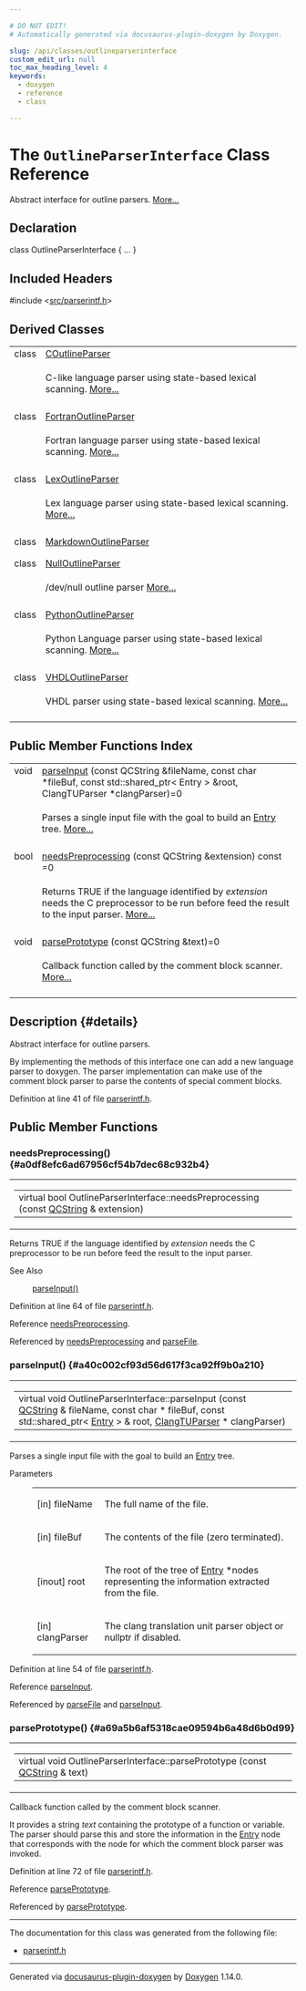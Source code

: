 ```yaml
---

# DO NOT EDIT!
# Automatically generated via docusaurus-plugin-doxygen by Doxygen.

slug: /api/classes/outlineparserinterface
custom_edit_url: null
toc_max_heading_level: 4
keywords:
  - doxygen
  - reference
  - class

---
```


<div class="doxyPage">

# The `OutlineParserInterface` Class Reference

<p>Abstract interface for outline parsers. <a href="#details">More...</a></p>

## Declaration

<div class="doxyDeclaration">
class OutlineParserInterface { ... }
</div>

## Included Headers

<div class="doxyIncludesList">#include &lt;<a href="/web-doxygen/docs/api/files/src/parserintf-h">src/parserintf.h</a>&gt;
</div>

## Derived Classes

<table class="doxyMembersIndex">

<tr class="doxyMemberIndexItem">
<td class="doxyMemberIndexItemType" align="left" valign="top">class</td>
<td class="doxyMemberIndexItemName" align="left" valign="top"><a href="/web-doxygen/docs/api/classes/coutlineparser">COutlineParser</a></td>
</tr>
<tr class="doxyMemberIndexDescription">
<td class="doxyMemberIndexDescriptionLeft"></td>
<td class="doxyMemberIndexDescriptionRight">
<p>C-like language parser using state-based lexical scanning. <a href="/web-doxygen/docs/api/classes/coutlineparser/#details">More...</a></p>
</td>
</tr>
<tr class="doxyMemberIndexSeparator">
<td class="doxyMemberIndexSeparator" colspan="2"></td>
</tr>

<tr class="doxyMemberIndexItem">
<td class="doxyMemberIndexItemType" align="left" valign="top">class</td>
<td class="doxyMemberIndexItemName" align="left" valign="top"><a href="/web-doxygen/docs/api/classes/fortranoutlineparser">FortranOutlineParser</a></td>
</tr>
<tr class="doxyMemberIndexDescription">
<td class="doxyMemberIndexDescriptionLeft"></td>
<td class="doxyMemberIndexDescriptionRight">
<p>Fortran language parser using state-based lexical scanning. <a href="/web-doxygen/docs/api/classes/fortranoutlineparser/#details">More...</a></p>
</td>
</tr>
<tr class="doxyMemberIndexSeparator">
<td class="doxyMemberIndexSeparator" colspan="2"></td>
</tr>

<tr class="doxyMemberIndexItem">
<td class="doxyMemberIndexItemType" align="left" valign="top">class</td>
<td class="doxyMemberIndexItemName" align="left" valign="top"><a href="/web-doxygen/docs/api/classes/lexoutlineparser">LexOutlineParser</a></td>
</tr>
<tr class="doxyMemberIndexDescription">
<td class="doxyMemberIndexDescriptionLeft"></td>
<td class="doxyMemberIndexDescriptionRight">
<p>Lex language parser using state-based lexical scanning. <a href="/web-doxygen/docs/api/classes/lexoutlineparser/#details">More...</a></p>
</td>
</tr>
<tr class="doxyMemberIndexSeparator">
<td class="doxyMemberIndexSeparator" colspan="2"></td>
</tr>

<tr class="doxyMemberIndexItem">
<td class="doxyMemberIndexItemType" align="left" valign="top">class</td>
<td class="doxyMemberIndexItemName" align="left" valign="top"><a href="/web-doxygen/docs/api/classes/markdownoutlineparser">MarkdownOutlineParser</a></td>
</tr>
<tr class="doxyMemberIndexDescription">
<td class="doxyMemberIndexDescriptionLeft"></td>
<td class="doxyMemberIndexDescriptionRight">
</td>
</tr>
<tr class="doxyMemberIndexSeparator">
<td class="doxyMemberIndexSeparator" colspan="2"></td>
</tr>

<tr class="doxyMemberIndexItem">
<td class="doxyMemberIndexItemType" align="left" valign="top">class</td>
<td class="doxyMemberIndexItemName" align="left" valign="top"><a href="/web-doxygen/docs/api/classes/nulloutlineparser">NullOutlineParser</a></td>
</tr>
<tr class="doxyMemberIndexDescription">
<td class="doxyMemberIndexDescriptionLeft"></td>
<td class="doxyMemberIndexDescriptionRight">
<p>/dev/null outline parser <a href="/web-doxygen/docs/api/classes/nulloutlineparser/#details">More...</a></p>
</td>
</tr>
<tr class="doxyMemberIndexSeparator">
<td class="doxyMemberIndexSeparator" colspan="2"></td>
</tr>

<tr class="doxyMemberIndexItem">
<td class="doxyMemberIndexItemType" align="left" valign="top">class</td>
<td class="doxyMemberIndexItemName" align="left" valign="top"><a href="/web-doxygen/docs/api/classes/pythonoutlineparser">PythonOutlineParser</a></td>
</tr>
<tr class="doxyMemberIndexDescription">
<td class="doxyMemberIndexDescriptionLeft"></td>
<td class="doxyMemberIndexDescriptionRight">
<p>Python Language parser using state-based lexical scanning. <a href="/web-doxygen/docs/api/classes/pythonoutlineparser/#details">More...</a></p>
</td>
</tr>
<tr class="doxyMemberIndexSeparator">
<td class="doxyMemberIndexSeparator" colspan="2"></td>
</tr>

<tr class="doxyMemberIndexItem">
<td class="doxyMemberIndexItemType" align="left" valign="top">class</td>
<td class="doxyMemberIndexItemName" align="left" valign="top"><a href="/web-doxygen/docs/api/classes/vhdloutlineparser">VHDLOutlineParser</a></td>
</tr>
<tr class="doxyMemberIndexDescription">
<td class="doxyMemberIndexDescriptionLeft"></td>
<td class="doxyMemberIndexDescriptionRight">
<p>VHDL parser using state-based lexical scanning. <a href="/web-doxygen/docs/api/classes/vhdloutlineparser/#details">More...</a></p>
</td>
</tr>
<tr class="doxyMemberIndexSeparator">
<td class="doxyMemberIndexSeparator" colspan="2"></td>
</tr>

</table>

## Public Member Functions Index

<table class="doxyMembersIndex">

<tr class="doxyMemberIndexItem">
<td class="doxyMemberIndexItemType" align="left" valign="top">void</td>
<td class="doxyMemberIndexItemName" align="left" valign="top"><a href="#a40c002cf93d56d617f3ca92ff9b0a210">parseInput</a> (const QCString &amp;fileName, const char *fileBuf, const std::shared_ptr&lt; Entry &gt; &amp;root, ClangTUParser *clangParser)=0</td>
</tr>
<tr class="doxyMemberIndexDescription">
<td class="doxyMemberIndexDescriptionLeft"></td>
<td class="doxyMemberIndexDescriptionRight">
<p>Parses a single input file with the goal to build an <a href="/web-doxygen/docs/api/classes/entry">Entry</a> tree. <a href="#a40c002cf93d56d617f3ca92ff9b0a210">More...</a></p>
</td>
</tr>
<tr class="doxyMemberIndexSeparator">
<td class="doxyMemberIndexSeparator" colspan="2"></td>
</tr>

<tr class="doxyMemberIndexItem">
<td class="doxyMemberIndexItemType" align="left" valign="top">bool</td>
<td class="doxyMemberIndexItemName" align="left" valign="top"><a href="#a0df8efc6ad67956cf54b7dec68c932b4">needsPreprocessing</a> (const QCString &amp;extension) const =0</td>
</tr>
<tr class="doxyMemberIndexDescription">
<td class="doxyMemberIndexDescriptionLeft"></td>
<td class="doxyMemberIndexDescriptionRight">
<p>Returns TRUE if the language identified by <em>extension</em> needs the C preprocessor to be run before feed the result to the input parser. <a href="#a0df8efc6ad67956cf54b7dec68c932b4">More...</a></p>
</td>
</tr>
<tr class="doxyMemberIndexSeparator">
<td class="doxyMemberIndexSeparator" colspan="2"></td>
</tr>

<tr class="doxyMemberIndexItem">
<td class="doxyMemberIndexItemType" align="left" valign="top">void</td>
<td class="doxyMemberIndexItemName" align="left" valign="top"><a href="#a69a5b6af5318cae09594b6a48d6b0d99">parsePrototype</a> (const QCString &amp;text)=0</td>
</tr>
<tr class="doxyMemberIndexDescription">
<td class="doxyMemberIndexDescriptionLeft"></td>
<td class="doxyMemberIndexDescriptionRight">
<p>Callback function called by the comment block scanner. <a href="#a69a5b6af5318cae09594b6a48d6b0d99">More...</a></p>
</td>
</tr>
<tr class="doxyMemberIndexSeparator">
<td class="doxyMemberIndexSeparator" colspan="2"></td>
</tr>

</table>

## Description {#details}

<p>Abstract interface for outline parsers.</p>


<p>By implementing the methods of this interface one can add a new language parser to doxygen. The parser implementation can make use of the comment block parser to parse the contents of special comment blocks.</p>


<p>Definition at line 41 of file <a href="/web-doxygen/docs/api/files/src/parserintf-h">parserintf.h</a>.</p>


<div class="doxySectionDef">

## Public Member Functions

### needsPreprocessing() {#a0df8efc6ad67956cf54b7dec68c932b4}

<div class="doxyMemberItem">
<div class="doxyMemberProto">
<table class="doxyMemberLabels">
<tr class="doxyMemberLabels">
<td class="doxyMemberLabelsLeft">
<table class="doxyMemberName">
<tr>
<td class="doxyMemberName">virtual bool OutlineParserInterface::needsPreprocessing (const <a href="/web-doxygen/docs/api/classes/qcstring">QCString</a> &amp; extension)</td>
</tr>
</table>
</td>
</tr>
</table>
</div>
<div class="doxyMemberDoc">

<p>Returns TRUE if the language identified by <em>extension</em> needs the C preprocessor to be run before feed the result to the input parser.</p>


<dl class="doxySectionUser">
<dt>See Also</dt>
<dd><p><a href="/web-doxygen/docs/api/files/src/doxygen-cpp/#a59d66805ece9da6ffd55fa4cc8252ef1">parseInput()</a></p></dd>
</dl>


<p>Definition at line 64 of file <a href="/web-doxygen/docs/api/files/src/parserintf-h">parserintf.h</a>.</p>


<p>Reference <a href="#a0df8efc6ad67956cf54b7dec68c932b4">needsPreprocessing</a>.</p>


<p>Referenced by <a href="#a0df8efc6ad67956cf54b7dec68c932b4">needsPreprocessing</a> and <a href="/web-doxygen/docs/api/files/src/doxygen-cpp/#a0de2d0d31a0d8029d99e005537ded33b">parseFile</a>.</p>

</div>
</div>

### parseInput() {#a40c002cf93d56d617f3ca92ff9b0a210}

<div class="doxyMemberItem">
<div class="doxyMemberProto">
<table class="doxyMemberLabels">
<tr class="doxyMemberLabels">
<td class="doxyMemberLabelsLeft">
<table class="doxyMemberName">
<tr>
<td class="doxyMemberName">virtual void OutlineParserInterface::parseInput (const <a href="/web-doxygen/docs/api/classes/qcstring">QCString</a> &amp; fileName, const char * fileBuf, const std::shared_ptr&lt; <a href="/web-doxygen/docs/api/classes/entry">Entry</a> &gt; &amp; root, <a href="/web-doxygen/docs/api/classes/clangtuparser">ClangTUParser</a> * clangParser)</td>
</tr>
</table>
</td>
</tr>
</table>
</div>
<div class="doxyMemberDoc">

<p>Parses a single input file with the goal to build an <a href="/web-doxygen/docs/api/classes/entry">Entry</a> tree.</p>


<dl class="doxyParamsList">
<dt class="doxyParamsTableTitle">Parameters</dt>
<dd>
<table class="doxyParamsTable">
<tr class="doxyParamItem">
<td class="doxyParamItemName">[in] fileName</td>
<td class="doxyParamItemDescription"><p>The full name of the file.</p></td>
</tr>
<tr class="doxyParamItem">
<td class="doxyParamItemName">[in] fileBuf</td>
<td class="doxyParamItemDescription"><p>The contents of the file (zero terminated).</p></td>
</tr>
<tr class="doxyParamItem">
<td class="doxyParamItemName">[inout] root</td>
<td class="doxyParamItemDescription"><p>The root of the tree of <a href="/web-doxygen/docs/api/classes/entry">Entry</a> *nodes representing the information extracted from the file.</p></td>
</tr>
<tr class="doxyParamItem">
<td class="doxyParamItemName">[in] clangParser</td>
<td class="doxyParamItemDescription"><p>The clang translation unit parser object or nullptr if disabled.</p></td>
</tr>
</table>
</dd>
</dl>

<p>Definition at line 54 of file <a href="/web-doxygen/docs/api/files/src/parserintf-h">parserintf.h</a>.</p>


<p>Reference <a href="#a40c002cf93d56d617f3ca92ff9b0a210">parseInput</a>.</p>


<p>Referenced by <a href="/web-doxygen/docs/api/files/src/doxygen-cpp/#a0de2d0d31a0d8029d99e005537ded33b">parseFile</a> and <a href="#a40c002cf93d56d617f3ca92ff9b0a210">parseInput</a>.</p>

</div>
</div>

### parsePrototype() {#a69a5b6af5318cae09594b6a48d6b0d99}

<div class="doxyMemberItem">
<div class="doxyMemberProto">
<table class="doxyMemberLabels">
<tr class="doxyMemberLabels">
<td class="doxyMemberLabelsLeft">
<table class="doxyMemberName">
<tr>
<td class="doxyMemberName">virtual void OutlineParserInterface::parsePrototype (const <a href="/web-doxygen/docs/api/classes/qcstring">QCString</a> &amp; text)</td>
</tr>
</table>
</td>
</tr>
</table>
</div>
<div class="doxyMemberDoc">

<p>Callback function called by the comment block scanner.</p>


<p>It provides a string <em>text</em> containing the prototype of a function or variable. The parser should parse this and store the information in the <a href="/web-doxygen/docs/api/classes/entry">Entry</a> node that corresponds with the node for which the comment block parser was invoked.</p>


<p>Definition at line 72 of file <a href="/web-doxygen/docs/api/files/src/parserintf-h">parserintf.h</a>.</p>


<p>Reference <a href="#a69a5b6af5318cae09594b6a48d6b0d99">parsePrototype</a>.</p>


<p>Referenced by <a href="#a69a5b6af5318cae09594b6a48d6b0d99">parsePrototype</a>.</p>

</div>
</div>

</div>

<hr/>

The documentation for this class was generated from the following file:

<ul>
<li><a href="/web-doxygen/docs/api/files/src/parserintf-h">parserintf.h</a></li>
</ul>

<hr/>

<p class="doxyGeneratedBy">Generated via <a href="https://github.com/xpack/docusaurus-plugin-doxygen">docusaurus-plugin-doxygen</a> by <a href="https://www.doxygen.nl">Doxygen</a> 1.14.0.</p>

</div>
